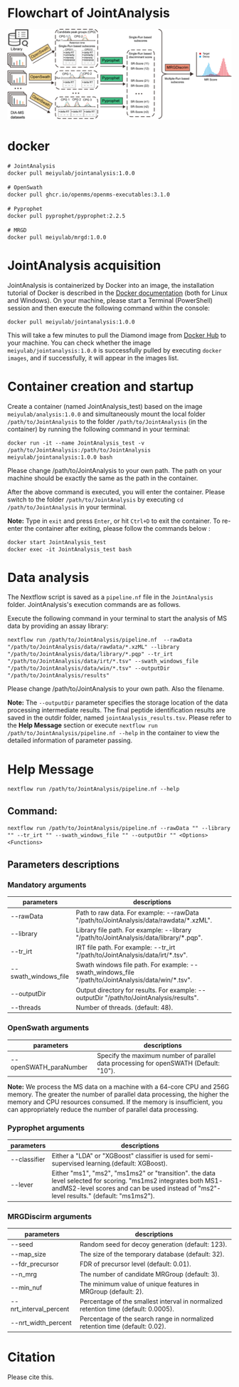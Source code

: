 # Flowchart of JointAnalysis
![image](https://github.com/yachliu/JointAnalysis/blob/master/images/workflow.png)

# docker
```shell
# JointAnalysis
docker pull meiyulab/jointanalysis:1.0.0

# OpenSwath
docker pull ghcr.io/openms/openms-executables:3.1.0

# Pyprophet
docker pull pyprophet/pyprophet:2.2.5

# MRGD
docker pull meiyulab/mrgd:1.0.0
```
# JointAnalysis acquisition
JointAnalysis is containerized by Docker into an image, the installation tutorial of Docker is described in the [Docker documentation](https://docs.docker.com/engine) (both for Linux and Windows). On your machine, please start a Terminal (PowerShell) session and then execute the following command within the console:
```shell
docker pull meiyulab/jointanalysis:1.0.0
```
This will take a few minutes to pull the Diamond image from [Docker Hub](https://hub.docker.com/r/zeroli/diamond/) to your machine. You can check whether the image `meiyulab/jointanalysis:1.0.0` is successfully pulled by executing `docker images`, and if successfully, it will appear in the images list.  

# Container creation and startup
Create a container (named JointAnalysis_test) based on the image `meiyulab/analysis:1.0.0` and simultaneously mount the local folder `/path/to/JointAnalysis` to the folder `/path/to/JointAnalysis` (in the container) by running the following command in your terminal:
```shell
docker run -it --name JointAnalysis_test -v /path/to/JointAnalysis:/path/to/JointAnalysis meiyulab/jointanalysis:1.0.0 bash
```
Please change /path/to/JointAnalysis to your own path. The path on your machine should be exactly the same as the path in the container.

After the above command is executed, you will enter the container. Please switch to the folder `/path/to/JointAnalysis` by executing `cd /path/to/JointAnalysis` in your terminal.

**Note:** Type in `exit` and press `Enter`, or hit `Ctrl+D` to exit the container. To re-enter the container after exiting, please follow the commands below :
```shell
docker start JointAnalysis_test
docker exec -it JointAnalysis_test bash
```
# Data analysis
The Nextflow script is saved as a `pipeline.nf` file in the `JointAnalysis` folder. JointAnalysis's execution commands are as follows.

Execute the following command in your terminal to start the analysis of MS data by providing an assay library:
```shell
nextflow run /path/to/JointAnalysis/pipeline.nf  --rawData "/path/to/JointAnalysis/data/rawdata/*.xzML" --library "/path/to/JointAnalysis/data/library/*.pqp" --tr_irt "/path/to/JointAnalysis/data/irt/*.tsv" --swath_windows_file "/path/to/JointAnalysis/data/win/*.tsv" --outputDir "/path/to/JointAnalysis/results"
```
Please change /path/to/JointAnalysis to your own path. Also the filename.

**Note:**  The `--outputDir` parameter specifies the storage location of the data processing intermediate results. The final peptide identification results are saved in the outdir folder, named `jointAnalysis_results.tsv`. Please refer to the **Help Message** section or execute `nextflow run /path/to/JointAnalysis/pipeline.nf --help` in the container to view the detailed information of parameter passing.

# Help Message
```shell
nextflow run /path/to/JointAnalysis/pipeline.nf --help
```
## Command: 
```
nextflow run /path/to/JointAnalysis/pipeline.nf --rawData "" --library "" --tr_irt "" --swath_windows_file "" --outputDir "" <Options> <Functions>
```
## Parameters descriptions

### Mandatory arguments
|parameters|descriptions|
|---|---|
|--rawData|Path to raw data. For example: --rawData "/path/to/JointAnalysis/data/rawdata/*.xzML".|
|--library|Library file path. For example: --library "/path/to/JointAnalysis/data/library/*.pqp".|
|--tr_irt|IRT file path. For example: --tr_irt "/path/to/JointAnalysis/data/irt/*.tsv".|
|--swath_windows_file|Swath windows file path. For example: --swath_windows_file "/path/to/JointAnalysis/data/win/*.tsv".|
|--outputDir|Output directory for results. For example: --outputDir "/path/to/JointAnalysis/results".|
|--threads|Number of threads. (default: 48).|

### OpenSwath arguments
|parameters|descriptions|
|---|---|
|--openSWATH_paraNumber|Specify the maximum number of parallel data processing for openSWATH (Default: "10").|

**Note:** We process the MS data on a machine with a 64-core CPU and 256G memory. The greater the number of parallel data processing, the higher the memory and CPU resources consumed. If the memory is insufficient, you can appropriately reduce the number of parallel data processing.

### Pyprophet arguments
|parameters|descriptions|
|---|---|
|--classifier|Either a "LDA" or "XGBoost" classifier is used for semi-supervised learning.(default: XGBoost).|
|--lever|Either "ms1", "ms2", "ms1ms2" or "transition". the data level selected for scoring. "ms1ms2 integrates both MS1- andMS2-level scores and can be used instead of "ms2"-level results." (default: "ms1ms2").|

### MRGDiscirm arguments
|parameters|descriptions|
|---|---|
|--seed|Random seed for decoy generation (default: 123).|
|--map_size|The size of the temporary database (default: 32).|
|--fdr_precursor|FDR of precursor level (default: 0.01).|
|--n_mrg|The number of candidate MRGroup (default: 3).|
|--min_nuf|The minimum value of unique features in MRGroup (default: 2).| 
|--nrt_interval_percent|Percentage of the smallest interval in normalized retention time (default: 0.0005).| 
|--nrt_width_percent|Percentage of the search range in normalized retention time (default: 0.02).| 

# Citation
Please cite this.



